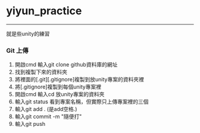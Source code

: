 # yiyun_practice
---
就是些unity的練習
### Git 上傳
1. 開啟cmd 輸入git clone github資料庫的網址	
2. 找到複製下來的資料夾	
3. 將裡面的[.git][.gitignore]複製到放unity專案的資料夾裡	
4. 將[.gitignore]複製到每個unity專案裡	
5. 開啟cmd 輸入cd 放unity專案的資料夾
6. 輸入git status 看到專案名稱，但實際只上傳專案裡的三個
7. 輸入git add . (是add空格.)
8. 輸入git commit -m "隨便打"
9. 輸入git push
